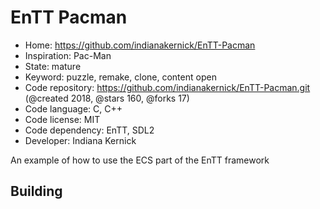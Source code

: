# EnTT Pacman

- Home: https://github.com/indianakernick/EnTT-Pacman
- Inspiration: Pac-Man
- State: mature
- Keyword: puzzle, remake, clone, content open
- Code repository: https://github.com/indianakernick/EnTT-Pacman.git (@created 2018, @stars 160, @forks 17)
- Code language: C, C++
- Code license: MIT
- Code dependency: EnTT, SDL2
- Developer: Indiana Kernick

An example of how to use the ECS part of the EnTT framework

## Building
